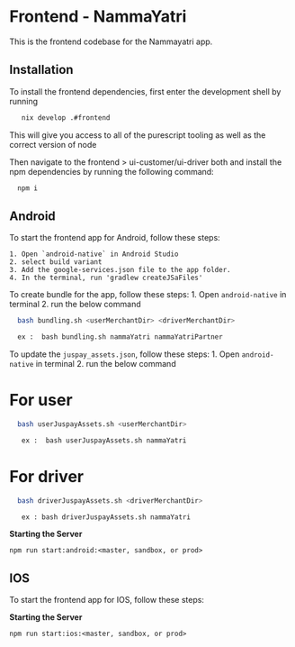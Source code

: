 
# Frontend - NammaYatri

This is the frontend codebase for the Nammayatri app.

## Installation

To install the frontend dependencies, first enter the development shell by running
```bash
   nix develop .#frontend
```
This will give you access to all of the purescript tooling as well as the correct version of node

Then navigate to the frontend > ui-customer/ui-driver both and install the npm dependencies by running the following command:
```bash
  npm i
```







## Android

To start the frontend app for Android, follow these steps:

    1. Open `android-native` in Android Studio
    2. select build variant
    3. Add the google-services.json file to the app folder.
    4. In the terminal, run 'gradlew createJSaFiles'

To create bundle for the app, follow these steps:
    1. Open `android-native` in terminal
    2. run the below command

```bash
  bash bundling.sh <userMerchantDir> <driverMerchantDir>
```

```bash
  ex :  bash bundling.sh nammaYatri nammaYatriPartner
```

To update the `juspay_assets.json`, follow these steps:
    1. Open `android-native` in terminal
    2. run the below command

# For user

```bash
  bash userJuspayAssets.sh <userMerchantDir>
```

   

```bash
   ex :  bash userJuspayAssets.sh nammaYatri
```

# For driver

```bash
  bash driverJuspayAssets.sh <driverMerchantDir>
```

```bash
   ex : bash driverJuspayAssets.sh nammaYatri
```

**Starting the Server**

    npm run start:android:<master, sandbox, or prod>

## IOS

To start the frontend app for IOS, follow these steps:

**Starting the Server**

    npm run start:ios:<master, sandbox, or prod>

<!-- yatri driver release -> 1.8.142 -->